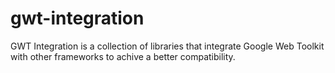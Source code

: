 gwt-integration
===============

GWT Integration is a collection of libraries that integrate Google Web Toolkit with other frameworks to achive a better compatibility.
